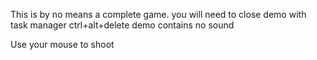 This is by no means a complete game.
you will need to close demo with task manager ctrl+alt+delete
demo contains no sound

Use your mouse to shoot